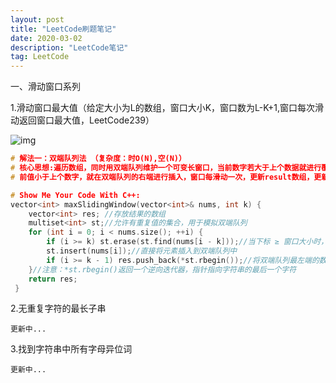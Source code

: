 ```yaml
---
layout: post
title: "LeetCode刷题笔记"
date: 2020-03-02
description: "LeetCode笔记"
tag: LeetCode
---
```


一、滑动窗口系列 

1.滑动窗口最大值（给定大小为L的数组，窗口大小K，窗口数为L-K+1,窗口每次滑动返回窗口最大值，LeetCode239）

![img](https://mmbiz.qpic.cn/mmbiz_png/cXoa07I9qrk5QpQCT03Dn52N5PURSVic52LdgySJJzPiaHjXNnfgo4rPfedr6q4JultclouQDYt0xxpTHTlx0CMg/640?wx_fmt=png&tp=webp&wxfrom=5&wx_lazy=1&wx_co=1)

~~~c++
# 解法一：双端队列法 （复杂度：时O(N),空(N)）
# 核心思想:遍历数组，同时用双端队列维护一个可变长窗口，当前数字若大于上个数据就进行覆盖（当前值取代旧数据），若当
# 前值小于上个数字，就在双端队列的右端进行插入，窗口每滑动一次，更新result数组，更新方法：只需要将双端队列左端队头# 元素加入进result即可。（前提是始终让最大值处于双端队列的左端对头）

# Show Me Your Code With C++:
vector<int> maxSlidingWindow(vector<int>& nums, int k) {
    vector<int> res; //存放结果的数组
    multiset<int> st;//允许有重复值的集合，用于模拟双端队列
    for (int i = 0; i < nums.size(); ++i) {
        if (i >= k) st.erase(st.find(nums[i - k]));//当下标 ≥ 窗口大小时，擦除st中原数组下标为i-k的元素
        st.insert(nums[i]);//直接将元素插入到双端队列中
        if (i >= k - 1) res.push_back(*st.rbegin());//将双端队列最左端的数字插入到结果数组的尾部
    }//注意：*st.rbegin()返回一个逆向迭代器，指针指向字符串的最后一个字符
    return res;
 }
~~~



2.无重复字符的最长子串

~~~
更新中...
~~~



3.找到字符串中所有字母异位词

~~~
更新中...
~~~

